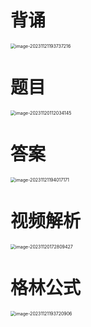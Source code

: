 # 背诵

<img src="https://cvp.oss-cn-shanghai.aliyuncs.com/picgo/202311211937354.png" alt="image-20231121193737216" style="zoom:50%;" />



# 题目

<img src="https://cvp.oss-cn-shanghai.aliyuncs.com/picgo/202311201120211.png" alt="image-20231120112034145" style="zoom:50%;" />



# 答案

<img src="https://cvp.oss-cn-shanghai.aliyuncs.com/picgo/202311211940331.png" alt="image-20231121194017171" style="zoom:50%;" />



# 视频解析

<img src="https://cvp.oss-cn-shanghai.aliyuncs.com/picgo/202311201728874.png" alt="image-20231120172809427" style="zoom:50%;" />

# 格林公式

<img src="https://cvp.oss-cn-shanghai.aliyuncs.com/picgo/202311211937996.png" alt="image-20231121193720906" style="zoom:50%;" />


